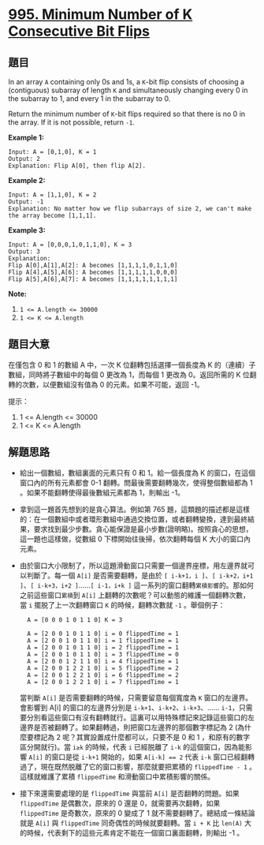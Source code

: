 # [995. Minimum Number of K Consecutive Bit Flips](https://leetcode.com/problems/minimum-number-of-k-consecutive-bit-flips/)


## 題目

In an array `A` containing only 0s and 1s, a `K`-bit flip consists of choosing a (contiguous) subarray of length `K` and simultaneously changing every 0 in the subarray to 1, and every 1 in the subarray to 0.

Return the minimum number of `K`-bit flips required so that there is no 0 in the array. If it is not possible, return `-1`.

**Example 1:**

    Input: A = [0,1,0], K = 1
    Output: 2
    Explanation: Flip A[0], then flip A[2].

**Example 2:**

    Input: A = [1,1,0], K = 2
    Output: -1
    Explanation: No matter how we flip subarrays of size 2, we can't make the array become [1,1,1].

**Example 3:**

    Input: A = [0,0,0,1,0,1,1,0], K = 3
    Output: 3
    Explanation:
    Flip A[0],A[1],A[2]: A becomes [1,1,1,1,0,1,1,0]
    Flip A[4],A[5],A[6]: A becomes [1,1,1,1,1,0,0,0]
    Flip A[5],A[6],A[7]: A becomes [1,1,1,1,1,1,1,1]

**Note:**

1. `1 <= A.length <= 30000`
2. `1 <= K <= A.length`


## 題目大意

在僅包含 0 和 1 的數組 A 中，一次 K 位翻轉包括選擇一個長度為 K 的（連續）子數組，同時將子數組中的每個 0 更改為 1，而每個 1 更改為 0。返回所需的 K 位翻轉的次數，以便數組沒有值為 0 的元素。如果不可能，返回 -1。

提示：

1. 1 <= A.length <= 30000
2. 1 <= K <= A.length


## 解題思路


- 給出一個數組，數組裏面的元素只有 0 和 1。給一個長度為 K 的窗口，在這個窗口內的所有元素都會 0-1 翻轉。問最後需要翻轉幾次，使得整個數組都為 1 。如果不能翻轉使得最後數組元素都為 1，則輸出 -1。
- 拿到這一題首先想到的是貪心算法。例如第 765 題，這類題的描述都是這樣的：在一個數組中或者環形數組中通過交換位置，或者翻轉變換，達到最終結果，要求找到最少步數。貪心能保證是最小步數(證明略)。按照貪心的思想，這一題也這樣做，從數組 0 下標開始往後掃，依次翻轉每個 K 大小的窗口內元素。
- 由於窗口大小限制了，所以這題滑動窗口只需要一個邊界座標，用左邊界就可以判斷了。每一個 `A[i]` 是否需要翻轉，是由於 `[ i-k+1，i ]`、`[ i-k+2，i+1 ]`、`[ i-k+3，i+2 ]`……`[ i-1，i+k ]` 這一系列的窗口翻轉`累積影響`的。那如何之前這些窗口`累積`到 `A[i]` 上翻轉的次數呢？可以動態的維護一個翻轉次數，當 `i` 擺脱了上一次翻轉窗口 `K` 的時候，翻轉次數就 `-1` 。舉個例子：

        A = [0 0 0 1 0 1 1 0] K = 3
        
        A = [2 0 0 1 0 1 1 0] i = 0 flippedTime = 1
        A = [2 0 0 1 0 1 1 0] i = 1 flippedTime = 1
        A = [2 0 0 1 0 1 1 0] i = 2 flippedTime = 1
        A = [2 0 0 1 0 1 1 0] i = 3 flippedTime = 0
        A = [2 0 0 1 2 1 1 0] i = 4 flippedTime = 1
        A = [2 0 0 1 2 2 1 0] i = 5 flippedTime = 2
        A = [2 0 0 1 2 2 1 0] i = 6 flippedTime = 2
        A = [2 0 0 1 2 2 1 0] i = 7 flippedTime = 1

    當判斷 `A[i]` 是否需要翻轉的時候，只需要留意每個寬度為 `K` 窗口的左邊界。會影響到 A[i] 的窗口的左邊界分別是 `i-k+1`、`i-k+2`、`i-k+3`、…… `i-1`，只需要分別看這些窗口有沒有翻轉就行。這裏可以用特殊標記來記錄這些窗口的左邊界是否被翻轉了。如果翻轉過，則把窗口左邊界的那個數字標記為 2 (為什麼要標記為 2 呢？其實設置成什麼都可以，只要不是 0 和 1 ，和原有的數字區分開就行)。當 `i≥k` 的時候，代表 `i` 已經脱離了 `i-k` 的這個窗口，因為能影響 `A[i]` 的窗口是從 `i-k+1` 開始的，如果 `A[i-k] == 2` 代表 `i-k` 窗口已經翻轉過了，現在既然脱離了它的窗口影響，那麼就要把累積的 `flippedTime - 1` 。這樣就維護了累積 `flippedTime` 和滑動窗口中累積影響的關係。

- 接下來還需要處理的是 `flippedTime` 與當前 `A[i]` 是否翻轉的問題。如果 `flippedTime` 是偶數次，原來的 0 還是 0，就需要再次翻轉，如果 `flippedTime` 是奇數次，原來的 0 變成了 1 就不需要翻轉了。總結成一條結論就是 `A[i]` 與 `flippedTime` 同奇偶性的時候就要翻轉。當 `i + K` 比 `len(A)` 大的時候，代表剩下的這些元素肯定不能在一個窗口裏面翻轉，則輸出 -1 。
